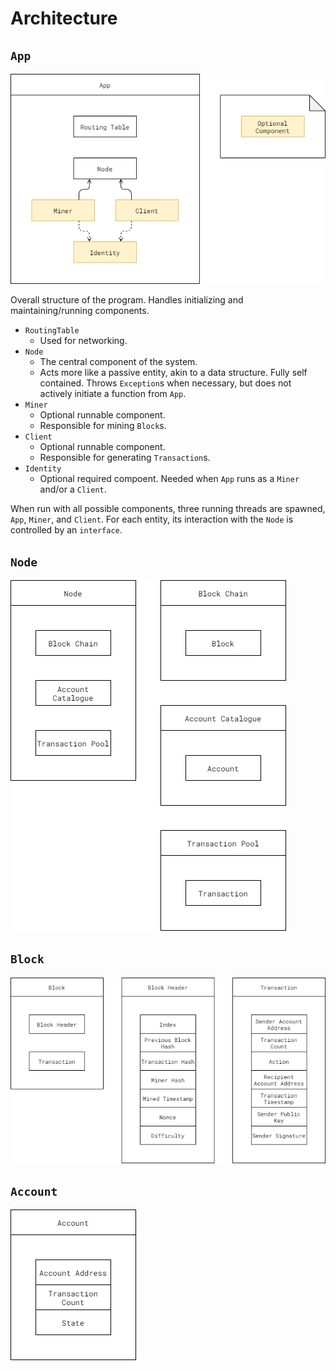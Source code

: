 # Architecture

## `App`

![ArchitectureApp](./Static/ArchitectureApp.png)

Overall structure of the program. Handles initializing and
maintaining/running components.

* `RoutingTable`
  - Used for networking.
* `Node`
  - The central component of the system.
  - Acts more like a passive entity, akin to a data structure. Fully
    self contained. Throws `Exception`s when necessary, but does not actively
    initiate a function from `App`.
* `Miner`
  - Optional runnable component.
  - Responsible for mining `Block`s.
* `Client`
  - Optional runnable component.
  - Responsible for generating `Transaction`s.
* `Identity`
  - Optional required compoent. Needed when `App` runs as a `Miner` and/or
    a `Client`.

When run with all possible components, three running threads are spawned,
`App`, `Miner`, and `Client`. For each entity, its interaction with the `Node`
is controlled by an `interface`.

## `Node`

![ArchitectureNode](./Static/ArchitectureNode.png)

## `Block`

![ArchitectureBlock](./Static/ArchitectureBlock.png)

## `Account`

![ArchitectureAccount](./Static/ArchitectureAccount.png)